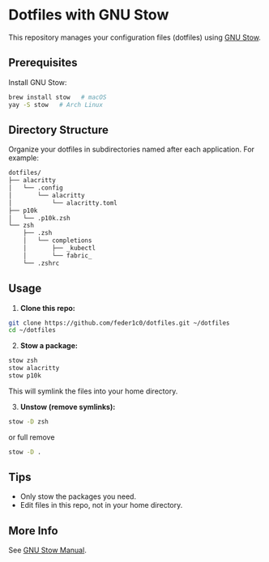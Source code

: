 # Dotfiles with GNU Stow

This repository manages your configuration files (dotfiles) using [GNU Stow](https://www.gnu.org/software/stow/).

## Prerequisites

Install GNU Stow:

```bash
brew install stow   # macOS
yay -S stow   # Arch Linux
```

## Directory Structure

Organize your dotfiles in subdirectories named after each application. For example:

```bash
dotfiles/
├── alacritty
│   └── .config
│       └── alacritty
│           └── alacritty.toml
├── p10k
│   └── .p10k.zsh
└── zsh
    ├── .zsh
    │   └── completions
    │       ├── _kubectl
    │       └── fabric_
    └── .zshrc
```

## Usage

1. **Clone this repo:**

```bash
git clone https://github.com/feder1c0/dotfiles.git ~/dotfiles
cd ~/dotfiles
```

2. **Stow a package:**

```bash
stow zsh
stow alacritty
stow p10k
```

This will symlink the files into your home directory.

3. **Unstow (remove symlinks):**

```bash
stow -D zsh
```

or full remove

```bash
stow -D .
```

## Tips

- Only stow the packages you need.
- Edit files in this repo, not in your home directory.

## More Info

See [GNU Stow Manual](https://www.gnu.org/software/stow/manual/stow.html).